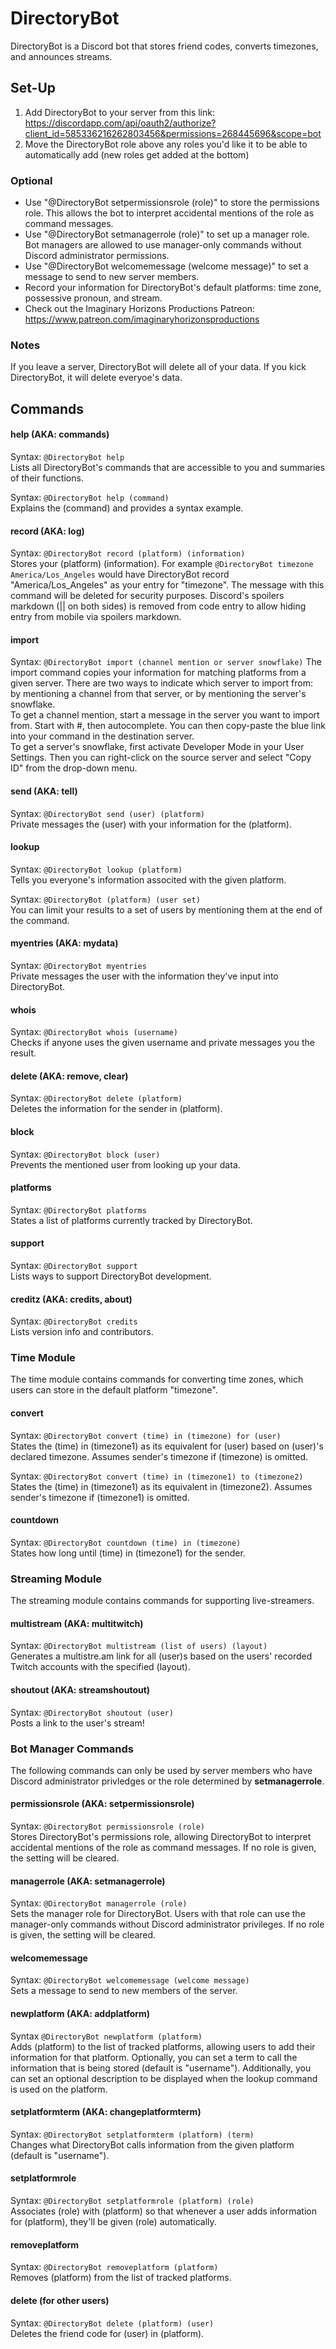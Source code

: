 # DirectoryBot
DirectoryBot is a Discord bot that stores friend codes, converts timezones, and announces streams.

## Set-Up
1. Add DirectoryBot to your server from this link: https://discordapp.com/api/oauth2/authorize?client_id=585336216262803456&permissions=268445696&scope=bot
2. Move the DirectoryBot role above any roles you'd like it to be able to automatically add (new roles get added at the bottom)

### Optional
* Use "@DirectoryBot setpermissionsrole (role)" to store the permissions role. This allows the bot to interpret accidental mentions of the role as command messages.
* Use "@DirectoryBot setmanagerrole (role)" to set up a manager role. Bot managers are allowed to use manager-only commands without Discord administrator permissions.
* Use "@DirectoryBot welcomemessage (welcome message)" to set a message to send to new server members.
* Record your information for DirectoryBot's default platforms: time zone, possessive pronoun, and stream.
* Check out the Imaginary Horizons Productions Patreon: https://www.patreon.com/imaginaryhorizonsproductions

### Notes
If you leave a server, DirectoryBot will delete all of your data. If you kick DirectoryBot, it will delete everyoe's data.

## Commands
#### help (AKA: commands)
Syntax: `@DirectoryBot help`
\
Lists all DirectoryBot's commands that are accessible to you and summaries of their functions.

Syntax: `@DirectoryBot help (command)`
\
Explains the (command) and provides a syntax example.

#### record (AKA: log)
Syntax: `@DirectoryBot record (platform) (information)`
\
Stores your (platform) (information). For example `@DirectoryBot timezone America/Los_Angeles` would have DirectoryBot record "America/Los_Angeles" as your entry for "timezone". The message with this command will be deleted for security purposes. Discord's spoilers markdown (|| on both sides) is removed from code entry to allow hiding entry from mobile via spoilers markdown.

#### import
Syntax: `@DirectoryBot import (channel mention or server snowflake)`
The import command copies your information for matching platforms from a given server. There are two ways to indicate which server to import from: by mentioning a channel from that server, or by mentioning the server's snowflake.
\
To get a channel mention, start a message in the server you want to import from. Start with #, then autocomplete. You can then copy-paste the blue link into your command in the destination server.
\
To get a server's snowflake, first activate Developer Mode in your User Settings. Then you can right-click on the source server and select "Copy ID" from the drop-down menu.

#### send (AKA: tell)
Syntax: `@DirectoryBot send (user) (platform)`
\
Private messages the (user) with your information for the (platform).

#### lookup
Syntax: `@DirectoryBot lookup (platform)`
\
Tells you everyone's information associted with the given platform.

Syntax: `@DirectoryBot (platform) (user set)`
\
You can limit your results to a set of users by mentioning them at the end of the command.

#### myentries (AKA: mydata)
Syntax: `@DirectoryBot myentries`
\
Private messages the user with the information they've input into DirectoryBot.

#### whois
Syntax: `@DirectoryBot whois (username)`
\
Checks if anyone uses the given username and private messages you the result.

#### delete (AKA: remove, clear)
Syntax: `@DirectoryBot delete (platform)`
\
Deletes the information for the sender in (platform).

#### block
Syntax: `@DirectoryBot block (user)`
\
Prevents the mentioned user from looking up your data.

#### platforms
Syntax: `@DirectoryBot platforms`
\
States a list of platforms currently tracked by DirectoryBot.

#### support
Syntax: `@DirectoryBot support`
\
Lists ways to support DirectoryBot development.

#### creditz (AKA: credits, about)
Syntax: `@DirectoryBot credits`
\
Lists version info and contributors.

### Time Module
The time module contains commands for converting time zones, which users can store in the default platform "timezone".
#### convert
Syntax: `@DirectoryBot convert (time) in (timezone) for (user)`
\
States the (time) in (timezone1) as its equivalent for (user) based on (user)'s declared timezone. Assumes sender's timezone if (timezone) is omitted.

Syntax: `@DirectoryBot convert (time) in (timezone1) to (timezone2)`
\
States the (time) in (timezone1) as its equivalent in (timezone2). Assumes sender's timezone if (timezone1) is omitted.

#### countdown
Syntax: `@DirectoryBot countdown (time) in (timezone)`
\
States how long until (time) in (timezone1) for the sender.

### Streaming Module
The streaming module contains commands for supporting live-streamers.
#### multistream (AKA: multitwitch)
Syntax: `@DirectoryBot multistream (list of users) (layout)`
\
Generates a multistre.am link for all (user)s based on the users' recorded Twitch accounts with the specified (layout).

#### shoutout (AKA: streamshoutout)
Syntax: `@DirectoryBot shoutout (user)`
\
Posts a link to the user's stream!

### Bot Manager Commands
The following commands can only be used by server members who have Discord administrator privledges or the role determined by **setmanagerrole**.
#### permissionsrole (AKA: setpermissionsrole)
Syntax: `@DirectoryBot permissionsrole (role)`
\
Stores DirectoryBot's permissions role, allowing DirectoryBot to interpret accidental mentions of the role as command messages. If no role is given, the setting will be cleared.

#### managerrole (AKA: setmanagerrole)
Syntax: `@DirectoryBot managerrole (role)`
\
Sets the manager role for DirectoryBot. Users with that role can use the manager-only commands without Discord administrator privileges. If no role is given, the setting will be cleared.

#### welcomemessage
Syntax: `@DirectoryBot welcomemessage (welcome message)`
\
Sets a message to send to new members of the server.

#### newplatform (AKA: addplatform)
Syntax `@DirectoryBot newplatform (platform)`
\
Adds (platform) to the list of tracked platforms, allowing users to add their information for that platform. Optionally, you can set a term to call the information that is being stored (default is "username"). Additionally, you can set an optional description to be displayed when the lookup command is used on the platform.

#### setplatformterm (AKA: changeplatformterm)
Syntax: `@DirectoryBot setplatformterm (platform) (term)`
\
Changes what DirectoryBot calls information from the given platform (default is "username").

#### setplatformrole
Syntax: `@DirectoryBot setplatformrole (platform) (role)`
\
Associates (role) with (platform) so that whenever a user adds information for (platform), they'll be given (role) automatically.

#### removeplatform
Syntax: `@DirectoryBot removeplatform (platform)`
\
Removes (platform) from the list of tracked platforms.

#### delete (for other users)
Syntax: `@DirectoryBot delete (platform) (user)`
\
Deletes the friend code for (user) in (platform).
